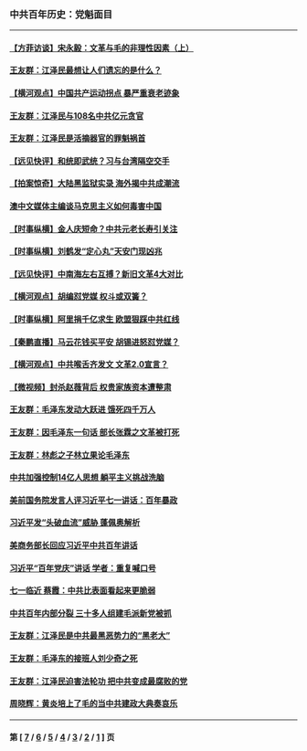 ### 中共百年历史：党魁面目
---
#### [【方菲访谈】宋永毅：文革与毛的非理性因素（上）](../../pages/nf1176107/n13469956.md?04050430) 
#### [王友群：江泽民最想让人们遗忘的是什么？](../../pages/nf1176107/n13408949.md?04050430) 
#### [【横河观点】中国共产运动拐点 暴严重衰老迹象](../../pages/nf1176107/n13388333.md?04050430) 
#### [王友群：江泽民与108名中共亿元贪官](../../pages/nf1176107/n13352358.md?04050430) 
#### [王友群：江泽民是活摘器官的罪魁祸首](../../pages/nf1176107/n13336903.md?04050430) 
#### [【远见快评】和统即武统？习与台湾隔空交手](../../pages/nf1176107/n13297739.md?04050430) 
#### [【拍案惊奇】大陆黑监狱实录 海外揭中共成潮流](../../pages/nf1176107/n13288853.md?04050430) 
#### [澳中文媒体主编谈马克思主义如何毒害中国](../../pages/nf1176107/n13257387.md?04050430) 
#### [【时事纵横】金人庆短命？中共元老长寿引关注](../../pages/nf1176107/n13217934.md?04050430) 
#### [【时事纵横】刘鹤发“定心丸”天安门现凶兆](../../pages/nf1176107/n13215416.md?04050430) 
#### [【远见快评】中南海左右互搏？新旧文革4大对比](../../pages/nf1176107/n13214745.md?04050430) 
#### [【横河观点】胡编怼党媒 权斗或双簧？](../../pages/nf1176107/n13210864.md?04050430) 
#### [【时事纵横】阿里捐千亿求生 欧盟狠踩中共红线](../../pages/nf1176107/n13206431.md?04050430) 
#### [【秦鹏直播】马云花钱买平安 胡锡进怒怼党媒？](../../pages/nf1176107/n13206392.md?04050430) 
#### [【横河观点】中共喉舌齐发文 文革2.0宣言？](../../pages/nf1176107/n13201248.md?04050430) 
#### [【微视频】封杀赵薇背后 权贵家族资本遭整肃](../../pages/nf1176107/n13197798.md?04050430) 
#### [王友群：毛泽东发动大跃进 饿死四千万人](../../pages/nf1176107/n13177158.md?04050430) 
#### [王友群：因毛泽东一句话 部长张霖之文革被打死](../../pages/nf1176107/n13161711.md?04050430) 
#### [王友群：林彪之子林立果论毛泽东](../../pages/nf1176107/n13128622.md?04050430) 
#### [中共加强控制14亿人思想 躺平主义挑战洗脑](../../pages/nf1176107/n13094299.md?04050430) 
#### [美前国务院发言人评习近平七一讲话：百年暴政](../../pages/nf1176107/n13066986.md?04050430) 
#### [习近平发“头破血流”威胁 蓬佩奥解析](../../pages/nf1176107/n13063604.md?04050430) 
#### [美商务部长回应习近平中共百年讲话](../../pages/nf1176107/n13062903.md?04050430) 
#### [习近平“百年党庆”讲话 学者：重复喊口号](../../pages/nf1176107/n13061411.md?04050430) 
#### [七一临近 蔡霞：中共比表面看起来更脆弱](../../pages/nf1176107/n13056418.md?04050430) 
#### [中共百年内部分裂 三十多人组建毛派新党被抓](../../pages/nf1176107/n13044023.md?04050430) 
#### [王友群：江泽民是中共最黑恶势力的“黑老大”](../../pages/nf1176107/n13022180.md?04050430) 
#### [王友群：毛泽东的接班人刘少奇之死](../../pages/nf1176107/n12991772.md?04050430) 
#### [王友群：江泽民迫害法轮功 把中共变成最腐败的党](../../pages/nf1176107/n12947347.md?04050430) 
#### [周晓辉：黄炎培上了毛的当中共建政大典奏哀乐](../../pages/nf1176107/n12942780.md?04050430) 

---
#### 第 [ [7](./7.md?04050430) / [6](./6.md?04050430) / [5](./5.md?04050430) / [4](./4.md?04050430) / [3](./3.md?04050430) / [2](./2.md?04050430) / [1](./1.md?04050430) ] 页
